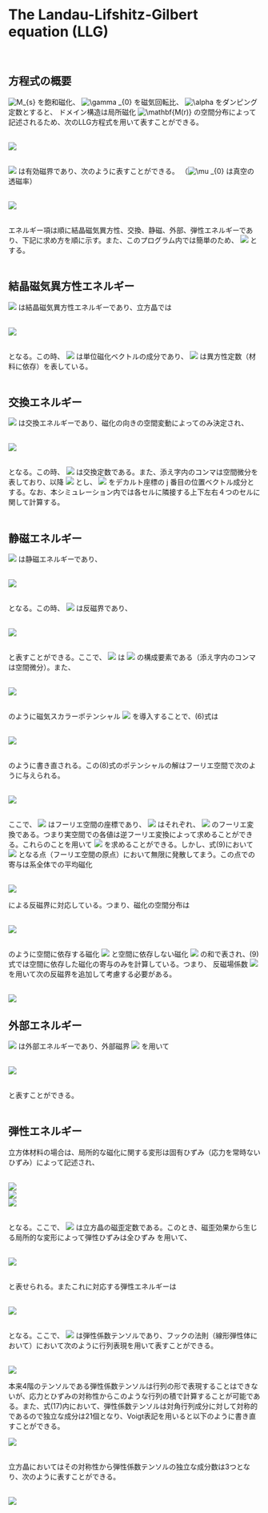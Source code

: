 
# **The Landau-Lifshitz-Gilbert equation (LLG)**
<br>

## 方程式の概要<br>
<img src="https://latex.codecogs.com/gif.latex?\inline&space;\dpi{80}&space;M_{s}" title="M_{s}" /> を飽和磁化、
<img src="https://latex.codecogs.com/gif.latex?\inline&space;\dpi{80}&space;\gamma&space;_{0}" title="\gamma _{0}" /> を磁気回転比、
<img src="https://latex.codecogs.com/gif.latex?\inline&space;\dpi{80}&space;\alpha" title="\alpha" /> をダンピング定数とすると、
ドメイン構造は局所磁化
<img src="https://latex.codecogs.com/gif.latex?\inline&space;\dpi{80}&space;\mathbf{M(r)}" title="\mathbf{M(r)}" /> の空間分布によって記述されるため、次のLLG方程式を用いて表すことができる。<br><br>

<img src="https://latex.codecogs.com/gif.latex?\large&space;(1&plus;\alpha^{2}&space;)\frac{\partial&space;\mathbf{M}}{\partial&space;t}&space;=&space;-\gamma&space;_{0}\mathbf{M}\times&space;\mathbf{H_{eff}}&space;-&space;\frac{\gamma_{0}\alpha}{M_{s}}&space;\mathbf{M}\times&space;\left&space;(&space;\mathbf{M}\times&space;\mathbf{H_{eff}}&space;\right&space;)\:&space;\:&space;\:&space;\:&space;\:&space;(1)"><br><br>

<img src="https://latex.codecogs.com/gif.latex?\inline&space;\dpi{80}&space;\mathbf{H_{eff}}"> は有効磁界であり、次のように表すことができる。
（<img src="https://latex.codecogs.com/gif.latex?\inline&space;\dpi{80}&space;\mu&space;_{0}" title="\mu _{0}"> は真空の透磁率）<br><br>

<img src="https://latex.codecogs.com/gif.latex?\mathbf{H_{eff}}=-\frac{1}{\mu_{0}}\frac{\partial&space;E}{\partial\mathbf{M}}=-\frac{1}{\mu_{0}}\frac{\left&space;(&space;E_{anis}&plus;E_{exch}&plus;E_{ms}&plus;E_{external}&plus;E_{elastic}&space;\right&space;)}{\partial\mathbf{M}}\:&space;\:&space;\:&space;\:&space;\:&space;(2)"><br><br>

エネルギー項は順に結晶磁気異方性、交換、静磁、外部、弾性エネルギーであり、下記に求め方を順に示す。また、このプログラム内では簡単のため、 
<img src="https://latex.codecogs.com/gif.latex?\inline&space;\dpi{80}&space;\mathbf{M}=M_{s}\mathbf{m}"> とする。<br><br>

## 結晶磁気異方性エネルギー<br>

<img src="https://latex.codecogs.com/gif.latex?\inline&space;\dpi{80}&space;E_{anis}"> は結晶磁気異方性エネルギーであり、立方晶では<br><br>

<img src="https://latex.codecogs.com/gif.latex?E_{anis}=\int&space;\left&space;[&space;K_{1}&space;\left&space;(&space;m_{1}^{2}m_{2}^{2}&plus;m_{1}^{2}m_{3}^{2}&plus;m_{2}^{2}m_{3}^{2}&space;\right&space;)&plus;K_{2}m_{1}^{2}m_{2}^{2}m_{3}^{2}\right&space;]dV\:&space;\:&space;\:&space;\:&space;\:&space;(3)"><br><br>

となる。この時、
<img src="https://latex.codecogs.com/gif.latex?\inline&space;\dpi{80}&space;m_{i}"> は単位磁化ベクトルの成分であり、
<img src="https://latex.codecogs.com/gif.latex?\inline&space;\dpi{80}&space;K_{1},&space;K_{2}"> は異方性定数（材料に依存）を表している。<br><br>

## 交換エネルギー<br>

<img src="https://latex.codecogs.com/gif.latex?\inline&space;\dpi{80}&space;E_{exch}"> は交換エネルギーであり、磁化の向きの空間変動によってのみ決定され、<br><br>

<img src="https://latex.codecogs.com/gif.latex?E_{exch}=A\int\left&space;(&space;m_{1,1}^{2}&plus;m_{1,2}^{2}&plus;m_{1,3}^{2}&plus;&space;m_{2,1}^{2}&plus;m_{2,2}^{2}&plus;m_{2,3}^{2}&space;&plus;&space;m_{3,1}^{2}&plus;m_{3,2}^{2}&plus;m_{3,3}^{2}&space;\right&space;)dV\:&space;\:&space;\:&space;\:&space;\:&space;(4)"><br><br>

となる。この時、
<img src="https://latex.codecogs.com/gif.latex?\inline&space;\dpi{80}&space;A"> は交換定数である。また、添え字内のコンマは空間微分を表しており、以降
<img src="https://latex.codecogs.com/gif.latex?\inline&space;\dpi{80}&space;m_{i,j}=\frac{\partial&space;m_{i}}{\partial&space;x_{j}}"> とし、
<img src="https://latex.codecogs.com/gif.latex?x_{j}"> をデカルト座標の j 番目の位置ベクトル成分とする。なお、本シミュレーション内では各セルに隣接する上下左右４つのセルに関して計算する。<br><br>

## 静磁エネルギー<br>

<img src="https://latex.codecogs.com/gif.latex?\inline&space;\dpi{80}&space;E_{ms}"> は静磁エネルギーであり、<br><br>

<img src="https://latex.codecogs.com/gif.latex?E_{ms}=-\frac{1}{2}\mu&space;_{0}M_{s}\int&space;\mathbf{H_{d}\cdot&space;m}\:&space;dV\:&space;\:&space;\:&space;\:&space;\:&space;(5)" ><br><br>

となる。この時、
<img src="https://latex.codecogs.com/gif.latex?\inline&space;\dpi{80}&space;\mathbf{H_{d}}"> は反磁界であり、<br><br>

<img src="https://latex.codecogs.com/gif.latex?H_{d1,1}&plus;H_{d2,2}&plus;H_{d3,3}=-M_{s}\left&space;(&space;m_{d1,1}&plus;m_{d2,2}&plus;m_{d3,3}&space;\right&space;)\:&space;\:&space;\:&space;\:&space;\:&space;(6)" ><br><br>

と表すことができる。ここで、
<img src="https://latex.codecogs.com/gif.latex?\inline&space;\dpi{80}&space;\mathbf{H_{di}}"> は
<img src="https://latex.codecogs.com/gif.latex?\inline&space;\dpi{80}&space;\mathbf{H_{d}}"> の構成要素である（添え字内のコンマは空間微分）。また、<br><br>

<img src="https://latex.codecogs.com/gif.latex?H_{di}=-{\phi&space;}_j&space;\:&space;\:&space;\:&space;\:&space;\:&space;(7)"><br><br>

のように磁気スカラーポテンシャル
<img src="https://latex.codecogs.com/gif.latex?\inline&space;\dpi{80}&space;\mathbf{\phi_{j}}"> を導入することで、(6)式は<br><br>

<img src="https://latex.codecogs.com/gif.latex?\Delta&space;\phi&space;=M_s(m_{1,1}&plus;m_{2,2}&plus;m_{3,3})\:&space;\:&space;\:&space;\:&space;\:&space;(8)" ><br><br>

のように書き直される。この(8)式のポテンシャルの解はフーリエ空間で次のように与えられる。<br><br>

<img src="https://latex.codecogs.com/gif.latex?\phi&space;(k)=-i\frac{M_s\left&space;[&space;m_1(k)k_1&plus;m_2(k)k_2&plus;m_3(k)k_3&space;\right&space;]}{k_{1}^{2}&plus;k_{2}^{2}&plus;k_{3}^{2}}\:&space;\:&space;\:&space;\:&space;\:&space;(9)" ><br><br>

ここで、
<img src="https://latex.codecogs.com/gif.latex?\inline&space;\dpi{80}&space;i=\sqrt{-1},&space;\:&space;\:&space;k_i" > はフーリエ空間の座標であり、
<img src="https://latex.codecogs.com/gif.latex?\inline&space;\dpi{80}&space;\phi(k),&space;\:&space;\:&space;m_i(k)" >  はそれぞれ、
<img src="https://latex.codecogs.com/gif.latex?\inline&space;\dpi{80}&space;\phi,&space;\:&space;\:&space;m_i" > のフーリエ変換である。つまり実空間での各値は逆フーリエ変換によって求めることができる。これらのことを用いて
<img src="https://latex.codecogs.com/gif.latex?\inline&space;\dpi{80}&space;\mathbf{H_{d}}"> を求めることができる。しかし、式(9)において
<img src="https://latex.codecogs.com/gif.latex?\inline&space;\dpi{80}&space;k_1=k_2=k_3=0"> となる点（フーリエ空間の原点）において無限に発散してまう。この点での寄与は系全体での平均磁化<br><br>

<img src="https://latex.codecogs.com/gif.latex?\mathbf{\bar{M}}=\int\delta&space;M(r)&space;\:&space;dV\:&space;\:&space;\:&space;\:&space;\:&space;(10)">

による反磁界に対応している。つまり、磁化の空間分布は<br><br>

<img src="https://latex.codecogs.com/gif.latex?\mathbf{M(r)}=\mathbf{\bar{M}}+\delta&space;M(\mathbf{r})&space;\:&space;dV\:&space;\:&space;\:&space;\:&space;\:&space;(11)"><br><br>

のように空間に依存する磁化
<img src="https://latex.codecogs.com/gif.latex?\inline&space;\dpi{80}&space;\delta&space;M(\mathbf{r})"> と空間に依存しない磁化
<img src="https://latex.codecogs.com/gif.latex?\inline&space;\dpi{80}&space;\mathbf{\bar{M}}"> の和で表され、(9)式では空間に依存した磁化の寄与のみを計算している。つまり、
反磁場係数
<img src="https://latex.codecogs.com/gif.latex?\inline&space;\dpi{80}&space;N"> を用いて次の反磁界を追加して考慮する必要がある。<br><br>

<img src="https://latex.codecogs.com/gif.latex?\mathbf{H_d(\bar{M})}=N\mathbf{\bar{M}}\:&space;\:&space;\:&space;\:&space;\:&space;(12)">


## 外部エネルギー<br>

<img src="https://latex.codecogs.com/gif.latex?\inline&space;\dpi{80}&space;E_{extarnal}"> は外部エネルギーであり、外部磁界
<img src="https://latex.codecogs.com/gif.latex?\inline&space;\dpi{80}&space;H_{ex}"> を用いて<br><br>

<img src="https://latex.codecogs.com/gif.latex?E_{extarmal}=-\mu_0M_s\int\mathbf{H_{ex}}&space;\cdot&space;\mathbf{m}\:&space;dV\:&space;\:&space;\:&space;\:&space;\:&space;(13)"><br><br>

と表すことができる。<br><br>

## 弾性エネルギー<br>

立方体材料の場合は、局所的な磁化に関する変形は固有ひずみ（応力を常時ないひずみ）によって記述され、<br><br>

<img src="https://latex.codecogs.com/gif.latex?\varepsilon&space;_{11}^{0}=\frac{3}{2}\lambda&space;_{100}\left&space;(&space;m_1^2-\frac{1}{3}&space;\right&space;),\:&space;\:&space;\varepsilon&space;_{12}^{0}=\frac{3}{2}\lambda&space;_{111}m_1m_2"><br>
<img src="https://latex.codecogs.com/gif.latex?\varepsilon&space;_{22}^{0}=\frac{3}{2}\lambda&space;_{100}\left&space;(&space;m_1^2-\frac{1}{3}&space;\right&space;),\:&space;\:&space;\varepsilon&space;_{13}^{0}=\frac{3}{2}\lambda&space;_{111}m_1m_3\:&space;\:&space;\:&space;\:&space;\:&space;(14)"><br>
<img src="https://latex.codecogs.com/gif.latex?\varepsilon&space;_{33}^{0}=\frac{3}{2}\lambda&space;_{100}\left&space;(&space;m_1^2-\frac{1}{3}&space;\right&space;),\:&space;\:&space;\varepsilon&space;_{23}^{0}=\frac{3}{2}\lambda&space;_{111}m_2m_3"><br><br>

となる。ここで、
<img src="https://latex.codecogs.com/gif.latex?\inline&space;\dpi{80}&space;\lambda_{100}\:&space;,&space;\:&space;\:&space;\lambda_{111}"> は立方晶の磁歪定数である。このとき、磁歪効果から生じる局所的な変形によって弾性ひずみは全ひずみ
 を用いて、<br><br>

<img src="https://latex.codecogs.com/gif.latex?e_{ij}=\varepsilon&space;_{ij}-\varepsilon&space;_{ij}^0\:&space;\:&space;\:&space;\:&space;\:&space;(15)"><br><br>

と表せられる。またこれに対応する弾性エネルギーは<br><br>

<img src="https://latex.codecogs.com/gif.latex?E_{elastic}=\int&space;\frac{1}{2}c_{ijkl}e_{ij}e{kl}\:&space;dV=\int&space;\frac{1}{2}c_{ijkl}(\varepsilon&space;_{ij}-\varepsilon&space;_{ij}^0)(\varepsilon&space;_{kl}-\varepsilon&space;_{kl}^0)\:&space;dV\:&space;\:&space;\:&space;\:&space;\:&space;(16)
"><br><br>

となる。ここで、
<img src="https://latex.codecogs.com/gif.latex?\inline&space;\dpi{80}&space;c_{ijkl}"> は弾性係数テンソルであり、フックの法則（線形弾性体において）において次のように行列表現を用いて表すことができる。<br><br>

<img src="https://latex.codecogs.com/gif.latex?\begin{bmatrix}&space;\sigma&space;_{11}&space;\\&space;\sigma&space;_{22}&space;\\&space;\sigma&space;_{33}&space;\\&space;\sigma&space;_{23}&space;\\&space;\sigma&space;_{31}&space;\\&space;\sigma&space;_{12}&space;\end{bmatrix}&space;\begin{bmatrix}&space;c_{1111}&space;&c_{1122}&space;&c_{1133}&space;&c_{1123}&space;&c_{1131}&space;&c_{1112}&space;\\&space;(c_{2211})&space;&c_{2222}&space;&c_{2233}&space;&c_{2223}&space;&c_{2231}&space;&c_{2212}&space;\\&space;(c_{3311})&space;&(c_{3322})&space;&c_{3333}&space;&c_{3323}&space;&c_{3331}&space;&c_{3312}&space;\\&space;(c_{2311})&space;&(c_{2322})&space;&(c_{2333})&space;&c_{2323}&space;&c_{2331}&space;&c_{2312}&space;\\&space;(c_{3111})&space;&(c_{3122})&space;&(c_{3133})&space;&(c_{3123})&space;&c_{3131}&space;&c_{3112}&space;\\&space;(c_{1211})&space;&(c_{1222})&space;&(c_{1233})&space;&(c_{1223})&space;&(c_{1231})&space;&c_{1212}&space;\end{bmatrix}&space;\begin{bmatrix}&space;\varepsilon&space;_{11}&space;\\&space;\varepsilon&space;_{22}&space;\\&space;\varepsilon&space;_{33}&space;\\&space;2\varepsilon&space;_{23}&space;\\&space;2\varepsilon&space;_{31}&space;\\&space;2\varepsilon&space;_{12}&space;\end{bmatrix}\:&space;\:&space;\:&space;\:&space;\:&space;(17)"></a>

本来4階のテンソルである弾性係数テンソルは行列の形で表現することはできないが、応力とひずみの対称性からこのような行列の積で計算することが可能である。また、式(17)内において、弾性係数テンソルは対角行列成分に対して対称的であるので独立な成分は21個となり、Voigt表記を用いると以下のように書き直すことができる。<br><Rb>

<img src="https://latex.codecogs.com/gif.latex?\begin{bmatrix}&space;\sigma&space;_{1}&space;\\&space;\sigma&space;_{2}&space;\\&space;\sigma&space;_{3}&space;\\&space;\sigma&space;_{4}&space;\\&space;\sigma&space;_{5}&space;\\&space;\sigma&space;_{6}&space;\end{bmatrix}&space;\begin{bmatrix}&space;c_{11}&space;&c_{12}&space;&c_{13}&space;&c_{14}&space;&c_{15}&space;&c_{16}&space;\\&space;(c_{21})&space;&c_{22}&space;&c_{23}&space;&c_{24}&space;&c_{25}&space;&c_{26}&space;\\&space;(c_{31})&space;&(c_{32})&space;&c_{33}&space;&c_{34}&space;&c_{35}&space;&c_{36}&space;\\&space;(c_{41})&space;&(c_{42})&space;&(c_{43})&space;&c_{44}&space;&c_{45}&space;&c_{46}&space;\\&space;(c_{51})&space;&(c_{52})&space;&(c_{53})&space;&(c_{54})&space;&c_{55}&space;&c_{56}&space;\\&space;(c_{61})&space;&(c_{62})&space;&(c_{63})&space;&(c_{64})&space;&(c_{65})&space;&c_{66}&space;\end{bmatrix}&space;\begin{bmatrix}&space;\varepsilon&space;_{1}&space;\\&space;\varepsilon&space;_{2}&space;\\&space;\varepsilon&space;_{3}&space;\\&space;\varepsilon&space;_{4}&space;\\&space;\varepsilon&space;_{5}&space;\\&space;\varepsilon&space;_{6}&space;\end{bmatrix}\:&space;\:&space;\:&space;\:&space;\:&space;(18)"><br><br>

立方晶においてはその対称性から弾性係数テンソルの独立な成分数は3つとなり、次のように表すことができる。<br><br>

<img src="https://latex.codecogs.com/gif.latex?\begin{bmatrix}&space;\sigma&space;_{1}&space;\\&space;\sigma&space;_{2}&space;\\&space;\sigma&space;_{3}&space;\\&space;\sigma&space;_{4}&space;\\&space;\sigma&space;_{5}&space;\\&space;\sigma&space;_{6}&space;\end{bmatrix}&space;\begin{bmatrix}&space;c_{11}&space;&c_{12}&space;&c_{12}&space;&0&space;&0&space;&0&space;\\&space;c_{12}&space;&c_{11}&space;&c_{12}&space;&0&space;&0&space;&0&space;\\&space;c_{12}&space;&c_{12}&space;&c_{33}&space;&0&space;&0&space;&0&space;\\&space;0&space;&0&space;&0&space;&c_{44}&space;&0&space;&0&space;\\&space;0&space;&0&space;&0&space;&0&space;&c_{44}&space;&0&space;\\&space;0&space;&0&space;&0&space;&0&space;&0&space;&c_{44}&space;\end{bmatrix}&space;\begin{bmatrix}&space;\varepsilon&space;_{1}&space;\\&space;\varepsilon&space;_{2}&space;\\&space;\varepsilon&space;_{3}&space;\\&space;\varepsilon&space;_{4}&space;\\&space;\varepsilon&space;_{5}&space;\\&space;\varepsilon&space;_{6}&space;\end{bmatrix}\:&space;\:&space;\:&space;\:&space;\:&space;(19)"><br><br>